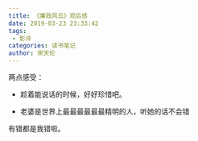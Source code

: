 ```yaml
---
title: 《廉政风云》观后感
date: 2019-03-23 23:33:42
tags:
 - 影评
categories: 读书笔记
author: 宋天伦
---
```


两点感受：
* 趁着能说话的时候，好好珍惜吧。

* 老婆是世界上最最最最最最精明的人，听她的话不会错

有错都是我错啦。